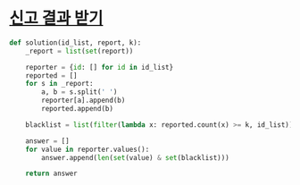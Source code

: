 # [신고 결과 받기](https://programmers.co.kr/learn/courses/30/lessons/92334)

```python
def solution(id_list, report, k):
    _report = list(set(report))

    reporter = {id: [] for id in id_list}
    reported = []
    for s in _report:
        a, b = s.split(' ')
        reporter[a].append(b)
        reported.append(b)

    blacklist = list(filter(lambda x: reported.count(x) >= k, id_list))

    answer = []
    for value in reporter.values():
        answer.append(len(set(value) & set(blacklist)))

    return answer
```
